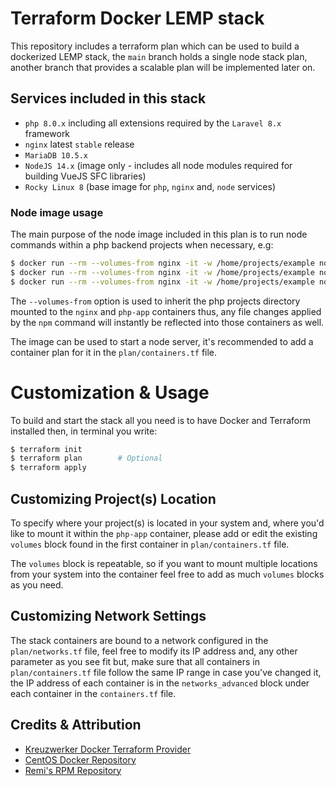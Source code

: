 # Terraform Docker LEMP stack

This repository includes a terraform plan which can be used to build a dockerized LEMP stack, the `main` branch holds a single node stack plan, another branch that provides a scalable plan will be implemented later on.

## Services included in this stack

- `php 8.0.x` including all extensions required by the `Laravel 8.x` framework
- `nginx` latest `stable` release
- `MariaDB 10.5.x`
- `NodeJS 14.x` (image only - includes all node modules required for building VueJS SFC libraries)
- `Rocky Linux 8` (base image for `php`, `nginx` and, `node` services)

### Node image usage

The main purpose of the node image included in this plan is to run node commands within a php backend projects when necessary, e.g:

```bash
$ docker run --rm --volumes-from nginx -it -w /home/projects/example node npm install
$ docker run --rm --volumes-from nginx -it -w /home/projects/example node npm run build
$ docker run --rm --volumes-from nginx -it -w /home/projects/example node vue build --target lib --name some_library library.js
```

The `--volumes-from` option is used to inherit the php projects directory mounted to the `nginx` and `php-app` containers thus, any file changes applied by the `npm` command will instantly be reflected into those containers as well.

The image can be used to start a node server, it's recommended to add a container plan for it in the `plan/containers.tf` file.

# Customization &amp; Usage

To build and start the stack all you need is to have Docker and Terraform installed then, in terminal you write:

```bash
$ terraform init
$ terraform plan        # Optional
$ terraform apply 
```

## Customizing Project(s) Location

To specify where your project(s) is located in your system and, where you'd like to mount it within the `php-app` container, please add or edit the existing `volumes` block found in the first container in `plan/containers.tf` file.

The `volumes` block is repeatable, so if you want to mount multiple locations from your system into the container feel free to add as much `volumes` blocks as you need.

## Customizing Network Settings

The stack containers are bound to a network configured in the `plan/networks.tf` file, feel free to modify its IP address and, any other parameter as you see fit but, make sure that all containers in `plan/containers.tf` file follow the same IP range in case you've changed it, the IP address of each container is in the `networks_advanced` block under each container in the `containers.tf` file.

## Credits &amp; Attribution

- [Kreuzwerker Docker Terraform Provider](https://registry.terraform.io/providers/kreuzwerker/docker/latest)
- [CentOS Docker Repository](https://hub.docker.com/u/centos)
- [Remi's RPM Repository](https://rpms.remirepo.net)